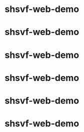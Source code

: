 # shsvf-web-demo
# shsvf-web-demo
# shsvf-web-demo
# shsvf-web-demo
# shsvf-web-demo
# shsvf-web-demo
